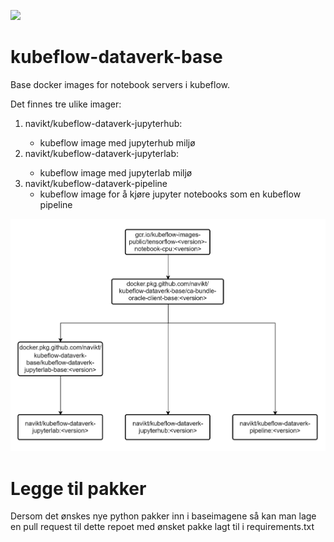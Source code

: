 ![](https://github.com/navikt/kubeflow-dataverk-base/workflows/Release%20kubeflow%20base%20image/badge.svg)

# kubeflow-dataverk-base
Base docker images for notebook servers i kubeflow. 

Det finnes tre ulike imager:
1. navikt/kubeflow-dataverk-jupyterhub:<tag>
    - kubeflow image med jupyterhub miljø
2. navikt/kubeflow-dataverk-jupyterlab:<tag>
    - kubeflow image med jupyterlab miljø
3. navikt/kubeflow-dataverk-pipeline
    - kubeflow image for å kjøre jupyter notebooks som en kubeflow pipeline

![Docker stack](docker-stack.PNG)

# Legge til pakker
Dersom det ønskes nye python pakker inn i baseimagene så kan man lage en pull request til dette repoet med ønsket pakke lagt til i requirements.txt
